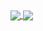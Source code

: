 <a href="#">
  <img align="center" src="https://dl-ghrs.vercel.app/api?username=delameter&show_icons=true&theme=transparent&include_all_commits=true&disable_animations=true" />
</a>
<a href="#">
  <img align="center" src="https://dl-ghrs.vercel.app/api/top-langs?username=delameter&langs_count=8&theme=transparent&exclude_repo=skeleton-symfony4,skeleton-python3&layout=compact&disable_animations=true" />
</a>
